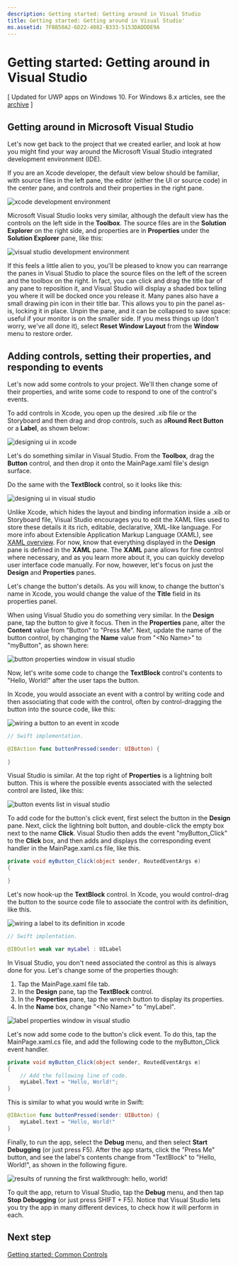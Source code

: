 ```yaml
---
description: Getting started: Getting around in Visual Studio
title: Getting started: Getting around in Visual Studio'
ms.assetid: 7FBB50A2-6D22-4082-B333-5153DADDDE9A
---
```


# Getting started: Getting around in Visual Studio

\[ Updated for UWP apps on Windows 10. For Windows 8.x articles, see the [archive](http://go.microsoft.com/fwlink/p/?linkid=619132) \]

## Getting around in Microsoft Visual Studio

Let's now get back to the project that we created earlier, and look at how you might find your way around the Microsoft Visual Studio integrated development environment (IDE).

If you are an Xcode developer, the default view below should be familiar, with source files in the left pane, the editor (either the UI or source code) in the center pane, and controls and their properties in the right pane.

![xcode development environment](images/ios-to-uwp/xcode-ide.png)

Microsoft Visual Studio looks very similar, although the default view has the controls on the left side in the **Toolbox**. The source files are in the **Solution Explorer** on the right side, and properties are in **Properties** under the **Solution Explorer** pane, like this:

![visual studio development environment](images/ios-to-uwp/vs-ide.png)

If this feels a little alien to you, you'll be pleased to know you can rearrange the panes in Visual Studio to place the source files on the left of the screen and the toolbox on the right. In fact, you can click and drag the title bar of any pane to reposition it, and Visual Studio will display a shaded box telling you where it will be docked once you release it. Many panes also have a small drawing pin icon in their title bar. This allows you to pin the panel as-is, locking it in place. Unpin the pane, and it can be collapsed to save space: useful if your monitor is on the smaller side. If you mess things up (don't worry, we've all done it), select **Reset Window Layout** from the **Window** menu to restore order.

## Adding controls, setting their properties, and responding to events

Let's now add some controls to your project. We'll then change some of their properties, and write some code to respond to one of the control's events.

To add controls in Xcode, you open up the desired .xib file or the Storyboard and then drag and drop controls, such as a**Round Rect Button** or a **Label**, as shown below:

![designing ui in xcode](images/ios-to-uwp/xcode-add-button-label.png)

Let's do something similar in Visual Studio. From the **Toolbox**, drag the **Button** control, and then drop it onto the MainPage.xaml file's design surface.

Do the same with the **TextBlock** control, so it looks like this:

![designing ui in visual studio](images/ios-to-uwp/vs-add-button-label.png)

Unlike Xcode, which hides the layout and binding information inside a .xib or Storyboard file, Visual Studio encourages you to edit the XAML files used to store these details it its rich, editable, declarative, XML-like language. For more info about Extensible Application Markup Language (XAML), see [XAML overview](https://msdn.microsoft.com/library/windows/apps/mt185595). For now, know that everything displayed in the **Design** pane is defined in the **XAML** pane. The **XAML** pane allows for fine control where necessary, and as you learn more about it, you can quickly develop user interface code manually. For now, however, let's focus on just the **Design** and **Properties** panes.

Let's change the button's details. As you will know, to change the button's name in Xcode, you would change the value of the **Title** field in its properties panel.

When using Visual Studio you do something very similar. In the **Design** pane, tap the button to give it focus. Then in the **Properties** pane, alter the **Content** value from "Button" to "Press Me". Next, update the name of the button control, by changing the **Name** value from "&lt;No Name&gt;" to "myButton", as shown here:

![button properties window in visual studio](images/ios-to-uwp/vs-button-properties.png)

Now, let's write some code to change the **TextBlock** control's contents to "Hello, World!" after the user taps the button.

In Xcode, you would associate an event with a control by writing code and then associating that code with the control, often by control-dragging the button into the source code, like this:

![wiring a button to an event in xcode](images/ios-to-uwp/xcode-add-button-event.png)

```swift
// Swift implementation.

@IBAction func buttonPressed(sender: UIButton) {
    
}
```

Visual Studio is similar. At the top right of **Properties** is a lightning bolt button. This is where the possible events associated with the selected control are listed, like this:

![button events list in visual studio](images/ios-to-uwp/vs-button-event.png)

To add code for the button's click event, first select the button in the **Design** pane. Next, click the lightning bolt button, and double-click the empty box next to the name **Click**. Visual Studio then adds the event "myButton\_Click" to the **Click** box, and then adds and displays the corresponding event handler in the MainPage.xaml.cs file, like this.

```csharp
private void myButton_Click(object sender, RoutedEventArgs e)
{

}
```

Let's now hook-up the **TextBlock** control. In Xcode, you would control-drag the button to the source code file to associate the control with its definition, like this.

![wiring a label to its definition in xcode](images/ios-to-uwp/xcode-add-button-reference.png)

```swift
// Swift implentation.

@IBOutlet weak var myLabel : UILabel
```

In Visual Studio, you don't need associated the control as this is always done for you. Let's change some of the properties though:

1.  Tap the MainPage.xaml file tab.
2.  In the **Design** pane, tap the **TextBlock** control.
3.  In the **Properties** pane, tap the wrench button to display its properties.
4.  In the **Name** box, change "&lt;No Name&gt;" to "myLabel".

![label properties window in visual studio](images/ios-to-uwp/vs-label-properties.png)

Let's now add some code to the button's click event. To do this, tap the MainPage.xaml.cs file, and add the following code to the myButton\_Click event handler.

```csharp
private void myButton_Click(object sender, RoutedEventArgs e)
{
    // Add the following line of code.    
    myLabel.Text = "Hello, World!";
}
```

This is similar to what you would write in Swift:

```swift
@IBAction func buttonPressed(sender: UIButton) {
    myLabel.text = "Hello, World!"
}
```

Finally, to run the app, select the **Debug** menu, and then select **Start Debugging** (or just press F5). After the app starts, click the "Press Me" button, and see the label's contents change from "TextBlock" to "Hello, World!", as shown in the following figure.

![results of running the first walkthrough: hello, world!](images/ios-to-uwp/vs-hello-world.png)

To quit the app, return to Visual Studio, tap the **Debug** menu, and then tap **Stop Debugging** (or just press SHIFT + F5). Notice that Visual Studio lets you try the app in many different devices, to check how it will perform in each.

## Next step

[Getting started: Common Controls](getting-started-common-controls.md)



<!--HONumber=Mar16_HO2-->


